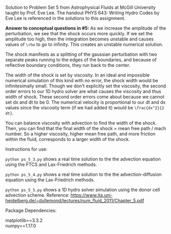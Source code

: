 Solution to Problem Set 5 from Astrophysical Fluids at McGill University taught by Prof. Eve Lee. The handout PHYS 643: Writing Hydro Codes by Eve Lee is referenced in the solutions to this assignment.

**Answer to conceptual questions in #5:**
As we increase the amplitude of the perturbation, we see that the shock occurs more quickly. If we set the amplitude too high, then the integration becomes unstable and causes values of `\rho` to go to infinity. This creates an unstable numerical solution.

The shock manifests as a splitting of the gaussian perturbation with two separate peaks running to the edges of the boundaries, and because of reflective boundary conditions, they run back to the center. 

The width of the shock is set by viscosity. In an ideal and impossible numerical simulation of this kind with no error, the shock width would be infinitesimally small. Though we don't explicitly set the viscosity, the second order errors to our 1D hydro solver are what causes the viscosity and thus width of shock. These second order errors come about because we cannot set dx and dt to be 0. The numerical velocity is proportional to our dt and dx values since the viscosity term (if we had added it) would be `\frac{dx^2}{2 dt}`.

You can balance viscosity with advection to find the width of the shock. Then, you can find that the final width of the shock = mean free path / mach number. So a higher viscosity, higher mean free path, and more friction within the fluid, corresponds to a larger width of the shock.

Instructions for use: 

`python ps_5_3.py` shows a real time solution to the the advection equation using the FTCS and Lax-Friedrich methods.

`python ps_5_4.py` shows a real time solution to the the advection-diffusion equation using the Lax-Friedrich methods.

`python ps_5_5.py` shows a 1D hydro solver simulation using the donor cell advection scheme. Reference: https://www.ita.uni-heidelberg.de/~dullemond/lectures/num_fluid_2011/Chapter_5.pdf


Package Dependencies:

matplotlib==3.3.2  
numpy==1.17.0 

